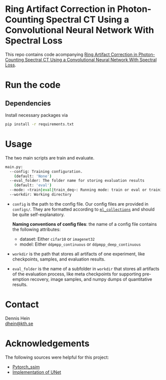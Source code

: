 # Ring Artifact Correction in Photon-Counting Spectral CT Using a Convolutional Neural Network With Spectral Loss

This repo contains code acompanying [Ring Artifact Correction in Photon-Counting Spectral CT Using a Convolutional Neural Network With Spectral Loss](https//addarxiv.com).

# Run the code
## Dependencies 
Install necessary packages via 
```sh
pip install -r requirements.txt
```

# Usage
The two main scripts are train and evaluate. 

```sh
main.py:
  --config: Training configuration.
    (default: 'None')
  --eval_folder: The folder name for storing evaluation results
    (default: 'eval')
  --mode: <train|eval|train_deq>: Running mode: train or eval or training the Flow++ variational dequantization model
  --workdir: Working directory
```

* `config` is the path to the config file. Our config files are provided in `configs/`. They are formatted according to [`ml_collections`](https://github.com/google/ml_collections) and should be quite self-explanatory.

  **Naming conventions of config files**: the name of a config file contains the following attributes:

  * dataset: Either `cifar10` or `imagenet32`
  * model: Either `ddpmpp_continuous` or `ddpmpp_deep_continuous`

*  `workdir` is the path that stores all artifacts of one experiment, like checkpoints, samples, and evaluation results.

* `eval_folder` is the name of a subfolder in `workdir` that stores all artifacts of the evaluation process, like meta checkpoints for supporting pre-emption recovery, image samples, and numpy dumps of quantitative results.

# Contact 
Dennis Hein <br />
dhein@kth.se

# Acknowledgements 
The following sources were helpful for this project:
* [Pytorch_ssim](https://github.com/Po-Hsun-Su/pytorch-ssim)
* [Implementation of UNet](https://nbviewer.org/github/amanchadha/coursera-gan-specialization/blob/main/C3%20-%20Apply%20Generative%20Adversarial%20Network%20(GAN)/Week%202/C3W2A_Assignment.ipynb)
